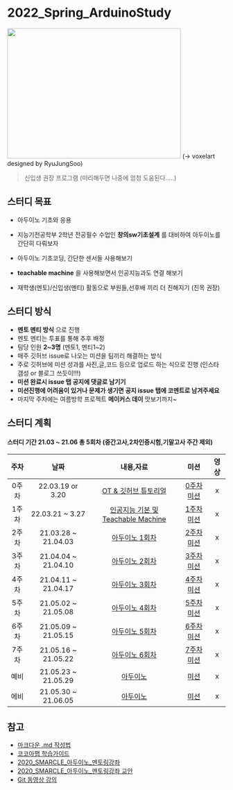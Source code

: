 # 2022_Spring_ArduinoStudy
<img src="https://user-images.githubusercontent.com/81175672/156735029-79b74345-ee1d-4e32-b0ed-21bf23883ac4.JPG"  width="400" height="300"/>          
(-> voxelart designed by RyuJungSoo)                                             
                                                               
> 신입생 권장 프로그램 (미리해두면 나중에 엄청 도움된다.....)

## 스터디 목표

- 아두이노 기초와 응용

- 지능기전공학부 2학년 전공필수 수업인 **창의sw기초설계** 를 대비하여 아두이노를 간단히 다뤄보자

- 아두이노 기초코딩, 간단한 센서들 사용해보기

- **teachable machine** 을 사용해보면서 인공지능과도 연결 해보기

- 재학생(멘토)/신입생(멘티) 활동으로 부원들,선후배 끼리 더 친해지기 (친목 권장)


## 스터디 방식

- **멘토 멘티 방식** 으로 진행
- 멘토 멘티는 투표를 통해 추후 배정
- 팀당 인원 **2~3명** (멘토1, 멘티1~2)
- 매주 깃허브 issue로 나오는 미션을 팀끼리 해결하는 방식 
- 주로 깃허브에 미션 성과를 사진,글,코드 등으로 업로드 하는 식으로 진행
  (인스타 갬성 or 블로그 쓰듯이!!!)
- **미션 완료시 issue 탭 공지에 댓글로 남기기** 
- **미션진행에 어려움이 있거나 문제가 생기면 공지 issue 탭에 코멘트로 남겨주세요**
- 마지막 주차에는 여름방학 프로젝트 **메이커스 데이** 맛보기까지~ 


## 스터디 계획
#### 스터디 기간 21.03 ~ 21.06 총 5회차 (중간고사,2차인증시험,기말고사 주간 제외) 

|주차|날짜|내용,자료|미션|영상|
|:---:|:---:|:---:|:---:|:--:|
0주차|22.03.19 or 3.20|[OT & 깃허브 튜토리얼]()|[0주차 미션]()|x|x|
1주차|22.03.21 ~ 3.27|[인공지능 기본 및 Teachable Machine](https://www.youtube.com/watch?v=Vlc3pyTRyJI&list=PLvRUlpIVi9qQE4GkzUYpdDVxIN5rBeDYR&index=15) |[1주차 미션](https://github.com/sejongsmarcle/2022_Spring_ArduinoStudy/blob/main/%EC%8A%A4%ED%84%B0%EB%94%94%20%EC%9E%90%EB%A3%8C/1%EC%A3%BC%EC%B0%A8/1%EC%A3%BC%EC%B0%A8%20%EB%AF%B8%EC%85%98.md)|x|x|
2주차|21.03.28 ~ 21.04.03|[아두이노 1회차](https://github.com/sejongsmarcle/2021_Spring_ArduinoStudy/tree/main/%EC%8A%A4%ED%84%B0%EB%94%94%EC%9E%90%EB%A3%8C/1%EC%A3%BC%EC%B0%A8)|[2주차 미션](https://github.com/sejongsmarcle/2021_Spring_ArduinoStudy/issues/2)|x|
3주차|21.04.04 ~ 21.04.10|[아두이노 2회차](https://github.com/sejongsmarcle/2021_Spring_ArduinoStudy/tree/main/%EC%8A%A4%ED%84%B0%EB%94%94%EC%9E%90%EB%A3%8C/2%EC%A3%BC%EC%B0%A8)|[3주차 미션](https://github.com/sejongsmarcle/2021_Spring_ArduinoStudy/issues/4)|x|
4주차|21.04.11 ~ 21.04.17|[아두이노 3회차]()|[4주차 미션]()|x|
5주차|21.05.02 ~ 21.05.08|[아두이노 4회차]()|[5주차 미션]()|x|
6주차|21.05.09 ~ 21.05.15|[아두이노 5회차]()|[6주차 미션]()|x|
7주차|21.05.16 ~ 21.05.22|[아두이노 6회차]()|[7주차 미션]()|x|
예비|21.05.23 ~ 21.05.29|[아두이노]()|[미션]()|x|
에비|21.05.30 ~ 21.06.05|[아두이노]()|[미션]()|x|



## 참고

- [마크다운 .md 작성법](https://gist.github.com/ihoneymon/652be052a0727ad59601)
- [코코아팹 학습가이드](https://kocoafab.cc/product/studyguide)
- [2020_SMARCLE_아두이노_멘토링강좌](https://youtube.com/playlist?list=PLvRUlpIVi9qQE4GkzUYpdDVxIN5rBeDYR)
- [2020_SMARCLE_아두이노_멘토링강좌 교안](https://github.com/sejongsmarcle/2021_Spring_ArduinoStudy/blob/main/2020_SMARCLE%EA%B3%BC_%ED%95%A8%EA%BB%98%ED%95%98%EB%8A%94_%EA%BF%88%EB%82%98%EB%AC%B4_%EC%BD%94%EB%94%A9%EA%B5%90%EC%8B%A4.pdf)
- [Git 동영상 강의](https://www.youtube.com/playlist?list=PLRx0vPvlEmdD5FLIdwTM4mKBgyjv4no81)
